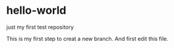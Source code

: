 # hello-world
just my first test repository

This is my first step to creat a new branch.
And first edit this file.
